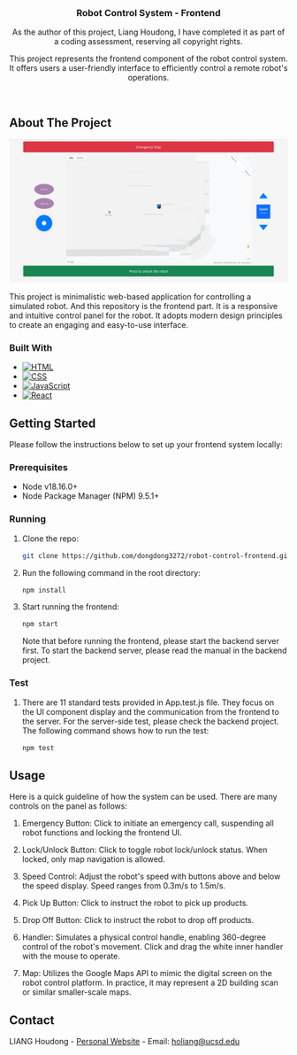 <!-- PROJECT LOGO -->
<br/>
<div align="center">
    <h3 align="center">Robot Control System - Frontend</h3>
    <p align="center">
        As the author of this project, Liang Houdong, I have completed it as part of a coding assessment, reserving all copyright rights.
    </p>
    <p align="center">
        This project represents the frontend component of the robot control system. It offers users a user-friendly interface to efficiently control a remote robot's operations.
    </p>
</div>
<br/>

<!-- ABOUT THE PROJECT -->

## About The Project

![Frontend Screenshot][frontend-screenshot]

This project is minimalistic web-based application for controlling a simulated robot. And this repository is the frontend part. It is a responsive and intuitive control panel for the robot. It adopts modern design principles to create an engaging and easy-to-use interface.

### Built With

- [![HTML][HTML]][HTML-url]
- [![CSS][CSS]][CSS-url]
- [![JavaScript][JavaScript]][JavaScript-url]
- [![React][React]][React-url]

<!-- GETTING STARTED -->

## Getting Started

Please follow the instructions below to set up your frontend system locally:

### Prerequisites

- Node v18.16.0+
- Node Package Manager (NPM) 9.5.1+

### Running

1. Clone the repo:
   ```sh
   git clone https://github.com/dongdong3272/robot-control-frontend.git
   ```
2. Run the following command in the root directory:
   ```sh
   npm install
   ```
3. Start running the frontend:
   ```sh
   npm start
   ```
   Note that before running the frontend, please start the backend server first. To start the backend server, please read the manual in the backend project.

### Test

1. There are 11 standard tests provided in App.test.js file. They focus on the UI component display and the communication from the frontend to the server. For the server-side test, please check the backend project. The following command shows how to run the test:
   ```sh
   npm test
   ```

<!-- USAGE EXAMPLES -->

## Usage

Here is a quick guideline of how the system can be used. There are many controls on the panel as follows:

1. Emergency Button: Click to initiate an emergency call, suspending all robot functions and locking the frontend UI.

2. Lock/Unlock Button: Click to toggle robot lock/unlock status. When locked, only map navigation is allowed.

3. Speed Control: Adjust the robot's speed with buttons above and below the speed display. Speed ranges from 0.3m/s to 1.5m/s.

4. Pick Up Button: Click to instruct the robot to pick up products.

5. Drop Off Button: Click to instruct the robot to drop off products.

6. Handler: Simulates a physical control handle, enabling 360-degree control of the robot's movement. Click and drag the white inner handler with the mouse to operate.

7. Map: Utilizes the Google Maps API to mimic the digital screen on the robot control platform. In practice, it may represent a 2D building scan or similar smaller-scale maps.

<!-- CONTACT -->

## Contact

LIANG Houdong - [Personal Website](https://dongdong3272.github.io/) - Email: holiang@ucsd.edu

<!-- MARKDOWN LINKS & IMAGES -->
<!-- https://www.markdownguide.org/basic-syntax/#reference-style-links -->

[frontend-screenshot]: public/frontend_screenshot.png
[backend-screenshot]: public/backend_screenshot.png
[JavaScript]: https://img.shields.io/badge/JavaScript-F7DF1E?style=for-the-badge&logo=javascript&logoColor=black
[JavaScript-url]: https://developer.mozilla.org/en-US/docs/Web/JavaScript
[React]: https://img.shields.io/badge/React-61DAFB?style=for-the-badge&logo=react&logoColor=black
[React-url]: https://reactjs.org/
[HTML]: https://img.shields.io/badge/HTML5-E34F26?style=for-the-badge&logo=html5&logoColor=white
[HTML-url]: https://developer.mozilla.org/en-US/docs/Web/HTML
[CSS]: https://img.shields.io/badge/CSS3-1572B6?style=for-the-badge&logo=css3&logoColor=white
[CSS-url]: https://developer.mozilla.org/en-US/docs/Web/CSS
